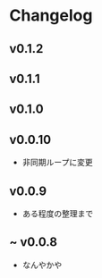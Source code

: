 # Changelog

## v0.1.2


## v0.1.1


## v0.1.0


## v0.0.10
- 非同期ループに変更
## v0.0.9
- ある程度の整理まで

## ~ v0.0.8
- なんやかや